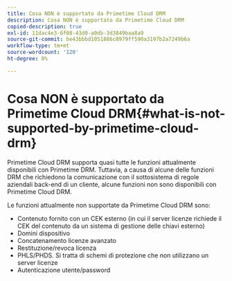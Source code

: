 ```yaml
---
title: Cosa NON è supportato da Primetime Cloud DRM
description: Cosa NON è supportato da Primetime Cloud DRM
copied-description: true
exl-id: 11dac4e3-6f08-43d0-a0db-3d3849baa8a9
source-git-commit: be43bbbd1051886c8979ff590a3197b2a7249b6a
workflow-type: tm+mt
source-wordcount: '120'
ht-degree: 0%

---
```


# Cosa NON è supportato da Primetime Cloud DRM{#what-is-not-supported-by-primetime-cloud-drm}

Primetime Cloud DRM supporta quasi tutte le funzioni attualmente disponibili con Primetime DRM. Tuttavia, a causa di alcune delle funzioni DRM che richiedono la comunicazione con il sottosistema di regole aziendali back-end di un cliente, alcune funzioni non sono disponibili con Primetime Cloud DRM.

Le funzioni attualmente non supportate da Primetime Cloud DRM sono:

* Contenuto fornito con un CEK esterno (in cui il server licenze richiede il CEK del contenuto da un sistema di gestione delle chiavi esterno)
* Domini dispositivo
* Concatenamento licenze avanzato
* Restituzione/revoca licenza
* PHLS/PHDS. Si tratta di schemi di protezione che non utilizzano un server licenze
* Autenticazione utente/password
